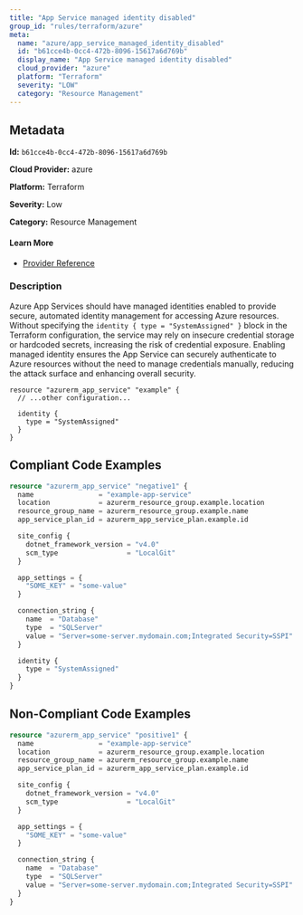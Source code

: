 ```yaml
---
title: "App Service managed identity disabled"
group_id: "rules/terraform/azure"
meta:
  name: "azure/app_service_managed_identity_disabled"
  id: "b61cce4b-0cc4-472b-8096-15617a6d769b"
  display_name: "App Service managed identity disabled"
  cloud_provider: "azure"
  platform: "Terraform"
  severity: "LOW"
  category: "Resource Management"
---
```

## Metadata

**Id:** `b61cce4b-0cc4-472b-8096-15617a6d769b`

**Cloud Provider:** azure

**Platform:** Terraform

**Severity:** Low

**Category:** Resource Management

#### Learn More

 - [Provider Reference](https://registry.terraform.io/providers/hashicorp/azurerm/latest/docs/resources/app_service#identity)

### Description

 Azure App Services should have managed identities enabled to provide secure, automated identity management for accessing Azure resources. Without specifying the `identity { type = "SystemAssigned" }` block in the Terraform configuration, the service may rely on insecure credential storage or hardcoded secrets, increasing the risk of credential exposure. Enabling managed identity ensures the App Service can securely authenticate to Azure resources without the need to manage credentials manually, reducing the attack surface and enhancing overall security.

```
resource "azurerm_app_service" "example" {
  // ...other configuration...

  identity {
    type = "SystemAssigned"
  }
}
```


## Compliant Code Examples
```terraform
resource "azurerm_app_service" "negative1" {
  name                = "example-app-service"
  location            = azurerm_resource_group.example.location
  resource_group_name = azurerm_resource_group.example.name
  app_service_plan_id = azurerm_app_service_plan.example.id

  site_config {
    dotnet_framework_version = "v4.0"
    scm_type                 = "LocalGit"
  }

  app_settings = {
    "SOME_KEY" = "some-value"
  }

  connection_string {
    name  = "Database"
    type  = "SQLServer"
    value = "Server=some-server.mydomain.com;Integrated Security=SSPI"
  }

  identity {
    type = "SystemAssigned"
  }
}

```
## Non-Compliant Code Examples
```terraform
resource "azurerm_app_service" "positive1" {
  name                = "example-app-service"
  location            = azurerm_resource_group.example.location
  resource_group_name = azurerm_resource_group.example.name
  app_service_plan_id = azurerm_app_service_plan.example.id

  site_config {
    dotnet_framework_version = "v4.0"
    scm_type                 = "LocalGit"
  }

  app_settings = {
    "SOME_KEY" = "some-value"
  }

  connection_string {
    name  = "Database"
    type  = "SQLServer"
    value = "Server=some-server.mydomain.com;Integrated Security=SSPI"
  }
}

```